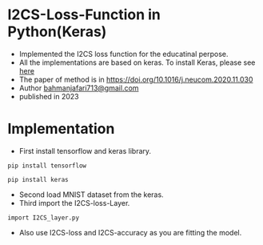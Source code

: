 # I2CS-Loss-Function in Python(Keras)

* Implemented the I2CS loss function for the educatinal perpose.
* All the implementations are based on keras. To install Keras, please see <a  target="blank" href="https://keras.io/"> here</a>
* The paper of method is in https://doi.org/10.1016/j.neucom.2020.11.030
* Author bahmanjafari713@gmail.com
* published in 2023

# **Implementation**

* First install tensorflow and keras library.
```
pip install tensorflow
```
```
pip install keras
```
* Second load MNIST dataset from the keras.
* Third import the I2CS-loss-Layer.
```
import I2CS_layer.py
```
* Also use I2CS-loss and I2CS-accuracy as you are fitting the model.



